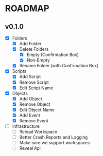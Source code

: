 # ROADMAP

## v0.1.0

- [x] Folders
  - [x] Add Folder
  - [x] Delete Folders
    - [x] Empty (Confirmation Box)
    - [x] Non-Empty
  - [x] Rename Folder (with Confirmation Box)
- [x] Scripts
  - [x] Add Script
  - [x] Remove Script
  - [x] Edit Script Name
- [x] Objects
  - [x] Add Object
  - [x] Remove Object
  - [x] Edit Object Name
  - [x] Add Event
  - [x] Remove Event
- [ ] Infrastructure
  - [ ] Reload Workspace
  - [ ] Better Crash Reports and Logging
  - [ ] Make sure we support workspaces
  - [ ] Reveal Api
